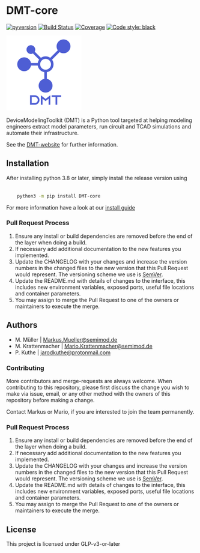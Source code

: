 # DMT-core

[![pyversion](https://img.shields.io/badge/python->3.8-blue?logo=python)](https://docs.python.org/3.8/)
[![Build Status](https://gitlab.com/dmt-development/dmt-core/badges/main/pipeline.svg)](https://gitlab.com/dmt-development/dmt-core/-/pipelines)
[![Coverage](https://gitlab.com/dmt-development/dmt-core/-/jobs/artifacts/main/raw/badge_coverage.svg?job=test_DMT)](https://gitlab.com/dmt-development/dmt-core/-/jobs/artifacts/main/file/htmlcov/index.html?job=test_DMT)
[![Code style: black](https://img.shields.io/badge/code%20style-black-000000.svg)](https://github.com/psf/black)

<img src="doc/logo/DMT_Logo_wText.png" width="200">

DeviceModelingToolkit (DMT) is a Python tool targeted at helping modeling engineers extract model parameters, run circuit and TCAD simulations and automate their infrastructure.

See the [DMT-website](https://dmt-development.gitlab.io/dmt-core/index.html) for further information.

## Installation

After installing python 3.8 or later, simply install the release version using

```bash

    python3 -m pip install DMT-core

```

For more information have a look at our [install guide](https://dmt-development.gitlab.io/dmt-core/installation/install_dmt.html)

### Pull Request Process

1. Ensure any install or build dependencies are removed before the end of the layer when doing a build.
2. If necessary add additional documentation to the new features you implemented.
3. Update the CHANGELOG with your changes and increase the version numbers in the changed files to the new version that this Pull Request would represent. The versioning scheme we use is [SemVer](http://semver.org/).
4. Update the README.md with details of changes to the interface, this includes new environment variables, exposed ports, useful file locations and container parameters.
5. You may assign to merge the Pull Request to one of the owners or maintainers to execute the merge.

## Authors

- M. Müller | Markus.Mueller@semimod.de
- M. Krattenmacher | Mario.Krattenmacher@semimod.de
- P. Kuthe | jarodkuthe@protonmail.com

### Contributing

More contributors and merge-requests are always welcome. When contributing to this repository, please first discuss the change you wish to make via issue, email, or any other method with the owners of this repository before making a change.

Contact Markus or Mario, if you are interested to join the team permanently.

### Pull Request Process

1. Ensure any install or build dependencies are removed before the end of the layer when doing a build.
2. If necessary add additional documentation to the new features you implemented.
3. Update the CHANGELOG with your changes and increase the version numbers in the changed files to the new version that this Pull Request would represent. The versioning scheme we use is [SemVer](http://semver.org/).
4. Update the README.md with details of changes to the interface, this includes new environment variables, exposed ports, useful file locations and container parameters.
5. You may assign to merge the Pull Request to one of the owners or maintainers to execute the merge.

## License

This project is licensed under GLP-v3-or-later
